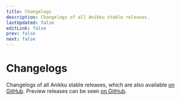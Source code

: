 ```yaml
---
title: Changelogs
description: Changelogs of all Anikku stable releases.
lastUpdated: false
editLink: false
prev: false
next: false
---
```


<script setup>
import ChangelogsList from "@theme/components/ChangelogsList.vue";
</script>

# Changelogs

Changelogs of all Anikku stable releases, which are also available [on GitHub](https://github.com/komikku-app/anikku/releases). Preview releases can be seen [on GitHub](https://github.com/komikku-app/anikku-preview/releases).

<ChangelogsList />
